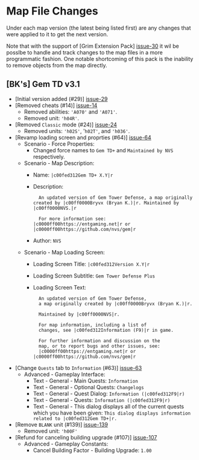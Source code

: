 # Map File Changes

Under each map version (the latest being listed first) are any changes that
were applied to it to get the next version.

Note that with the support of [Grim Extension Pack] [issue-30] it wil be
posslbe to handle and track changes to the map files in a more programmatic
fashion.  One notable shortcoming of this pack is the inability to remove
objects from the map directly.

## [BK's] Gem TD v3.1
- [Initial version added (#29)] [issue-29]
- [Removed cheats (#14)] [issue-14]
    * Removed abilities: `'A070'` and `'A071'`.
    * Removed unit: `'h04R'`.
- [Removed `Classic` mode (#24)] [issue-24]
    * Removed units: `'h02S'`, '`h02T'`, and `'h036'`.
- [Revamp loading screen and proprties (#64)] [issue-64]
    * Scenario - Force Properties:
        - Changed force names to `Gem TD+` and `Maintained by NVS`
          respectively.
    * Scenario - Map Description:
        - Name: `|c00fed312Gem TD+ X.Y|r`
        - Description:

                An updated version of Gem Tower Defense, a map originally created by |c00ff0000Bryvx (Bryan K.)|r. Maintained by |c00ff0000NVS.|r

                For more information see: |c0000ff00https://entgaming.net|r or |c0000ff00https://github.com/nvs/gem|r
        - Author: `NVS`
    * Scenario - Map Loading Screen:
        - Loading Screen Title: `|c00fed312Version X.Y|r`
        - Loading Screen Subtitle: `Gem Tower Defense Plus`
        - Loading Screen Text:

                An updated version of Gem Tower Defense,
                a map originally created by |c00ff0000Bryvx (Bryan K.)|r.

                Maintained by |c00ff0000NVS|r.

                For map information, including a list of
                changes, see |c00fed312Information (F9)|r in game.

                For further information and discussion on the
                map, or to report bugs and other issues, see:
                |c0000ff00https://entgaming.net|r or |c0000ff00https://github.com/nvs/gem|r

- [Change `Quests` tab to `Information` (#63)] [issue-63]
    * Advanced - Gameplay Interface:
        - Text - General - Main Quests: `Information`
        - Text - General - Optional Quests: `Changelogs`
        - Text - General - Quest Dialog: `Information (|c00fed312F9|r)`
        - Text - General - Quests: `Information (|c00fed312F9|r)`
        - Text - General - This dialog displays all of the current quests
          which you have been given: `This dialog displays information related
          to |c00fed312Gem TD+|r.`
- [Remove `BLANK` unit (#139)] [issue-139]
    * Removed unit: `'h00F'`
- [Refund for canceling building upgrade (#107)] [issue-107]
    * Advanced - Gameplay Constants:
        - Cancel Building Factor - Building Upgrade: `1.00`

[issue-14]: https://github.com/nvs/gem/issues/14
[issue-24]: https://github.com/nvs/gem/issues/24
[issue-29]: https://github.com/nvs/gem/issues/29
[issue-30]: https://github.com/nvs/gem/issues/30
[issue-63]: https://github.com/nvs/gem/issues/63
[issue-64]: https://github.com/nvs/gem/issues/64
[issue-107]: https://github.com/nvs/gem/issues/107
[issue-139]: https://github.com/nvs/gem/issues/139

